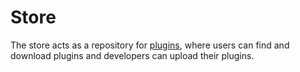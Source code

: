 # Store
The store acts as a repository for [plugins](./plugin.md), where users can find and download plugins and developers can upload their plugins.